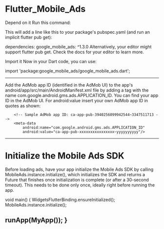 # Flutter_Mobile_Ads

Depend on it
Run this command:

This will add a line like this to your package's pubspec.yaml (and run an implicit flutter pub get):

dependencies:
  google_mobile_ads: ^1.3.0
Alternatively, your editor might support flutter pub get. Check the docs for your editor to learn more.

Import it
Now in your Dart code, you can use:

import 'package:google_mobile_ads/google_mobile_ads.dart';

-------------------------------------------------------------------------------
Add the AdMob app ID (identified in the AdMob UI) to the app's android/app/src/main/AndroidManifest.xml file by adding a <meta-data> tag with the name com.google.android.gms.ads.APPLICATION_ID. You can find your app ID in the AdMob UI. For android:value insert your own AdMob app ID in quotes as shown:
  

        <!-- Sample AdMob app ID: ca-app-pub-3940256099942544~3347511713 -->
        <meta-data
            android:name="com.google.android.gms.ads.APPLICATION_ID"
            android:value="ca-app-pub-xxxxxxxxxxxxxxxx~yyyyyyyyyy"/>

-----------------------------------------------------------------------------------
 # Initialize the Mobile Ads SDK
Before loading ads, have your app initialize the Mobile Ads SDK by calling MobileAds.instance.initialize(), which initializes the SDK and returns a Future that finishes once initialization is complete (or after a 30-second timeout). This needs to be done only once, ideally right before running the app.
      
void main() {
  WidgetsFlutterBinding.ensureInitialized();
  MobileAds.instance.initialize();

  runApp(MyApp());
}
--------------------------------------------------------------------------------------


